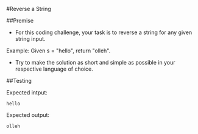 #Reverse a String

##Premise

-	For this coding challenge, your task is to reverse a string for any given string input.

Example: Given s = "hello", return "olleh".

-	Try to make the solution as short and simple as possible in your respective language of choice.

##Testing

Expected intput:

    hello

Expected output:

    olleh
